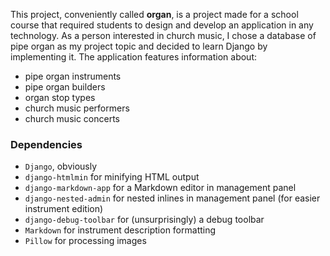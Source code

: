 This project, conveniently called **organ**, is a project made for a school course that required students
to design and develop an application in any technology. As a person interested in church music, I chose
a database of pipe organ as my project topic and decided to learn Django by implementing it. The application
features information about:

* pipe organ instruments
* pipe organ builders
* organ stop types
* church music performers
* church music concerts

### Dependencies

* `Django`, obviously
* `django-htmlmin` for minifying HTML output
* `django-markdown-app` for a Markdown editor in management panel
* `django-nested-admin` for nested inlines in management panel (for easier instrument edition)
* `django-debug-toolbar` for (unsurprisingly) a debug toolbar
* `Markdown` for instrument description formatting
* `Pillow` for processing images
